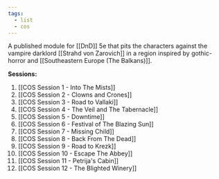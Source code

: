 ```yaml
---
tags:
  - list
  - cos
---
```

A published module for [[DnD]] 5e that pits the characters against the vampire darklord [[Strahd von Zarovich]] in a region inspired by gothic-horror and [[Southeastern Europe (The Balkans)]].

**Sessions:**

1. [[COS Session 1 - Into The Mists]]
2. [[COS Session 2 - Clowns and Crones]]
3. [[COS Session 3 - Road to Vallaki]]
4. [[COS Session 4 - The Veil and The Tabernacle]]
5. [[COS Session 5 - Downtime]]
6. [[COS Session 6 - Festival of The Blazing Sun]]
7. [[COS Session 7 - Missing Child]]
8. [[COS Session 8 - Back From The Dead]]
9. [[COS Session 9 - Road to Krezk]]
10. [[COS Session 10 - Escape The Abbey]]
11. [[COS Session 11 - Petrija's Cabin]]
12. [[COS Session 12 - The Blighted Winery]]
